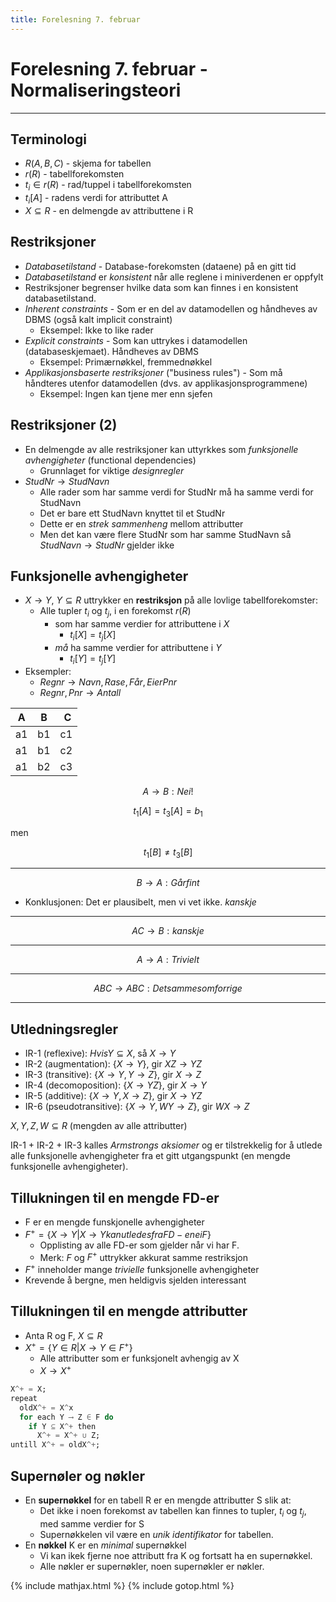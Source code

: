 ```yaml
---
title: Forelesning 7. februar
---
```


# Forelesning 7. februar - Normaliseringsteori

---

## Terminologi
- $R(A,B,C)$ - skjema for tabellen
- $r(R)$ - tabellforekomsten
- $t_i ∈ r(R)$ - rad/tuppel i tabellforekomsten
- $t_i[A]$ - radens verdi for attributtet A
- $X ⊆ R$ - en delmengde av attributtene i R

## Restriksjoner
- _Databasetilstand_ - Database-forekomsten (dataene) på en gitt tid
- _Databasetilstand_ er _konsistent_ når alle reglene i miniverdenen er oppfylt
- Restriksjoner begrenser hvilke data som kan finnes i en konsistent databasetilstand.
- _Inherent constraints_ - Som er en del av datamodellen og håndheves av DBMS (også kalt implicit constraint)
  - Eksempel: Ikke to like rader
- _Explicit constraints_ - Som kan uttrykes i datamodellen (databaseskjemaet). Håndheves av DBMS
  - Eksempel: Primærnøkkel, fremmednøkkel
- _Applikasjonsbaserte restriksjoner_ ("business rules") - Som må håndteres utenfor datamodellen (dvs. av applikasjonsprogrammene)
  - Eksempel: Ingen kan tjene mer enn sjefen

## Restriksjoner (2)
- En delmengde av alle restriksjoner kan uttyrkkes som _funksjonelle avhengigheter_ (functional dependencies)
  - Grunnlaget for viktige _designregler_
- $StudNr \longrightarrow StudNavn$
  - Alle rader som har samme verdi for StudNr må ha samme verdi for StudNavn
  - Det er bare ett StudNavn knyttet til et StudNr
  - Dette er en _strek sammenheng_ mellom attributter
  - Men det kan være flere StudNr som har samme StudNavn så $StudNavn \longrightarrow StudNr$ gjelder ikke

## Funksjonelle avhengigheter
- $X \longrightarrow Y$, $Y \subseteq R$ uttrykker en __restriksjon__ på alle lovlige tabellforekomster:
  - Alle tupler $t_i$ og $t_j$, i en forekomst $r(R)$
    - som har samme verdier for attributtene i $X$
      - $t_i[X] = t_j[X]$
    - _må_ ha samme verdier for attributtene i $Y$
      - $t_i[Y] = t_j[Y]$
- Eksempler:
  - $Regnr \longrightarrow Navn, Rase, Får, EierPnr$
  - $Regnr, Pnr \longrightarrow Antall$

| A | B | C |
|---|---|---|
| a1| b1| c1|
| a1| b1| c2|
| a1| b2| c3|

$$A \longrightarrow B : Nei!$$

$$t_1[A] = t_3[A] = b_1$$

men

$$t_1[B] \neq t_3[B]$$

---

$$B \longrightarrow A : Går fint$$

- Konklusjonen: Det er plausibelt, men vi vet ikke. _kanskje_

---

$$AC \longrightarrow B : kanskje$$

---

$$A \longrightarrow A : Trivielt$$

---

$$ABC \longrightarrow ABC : Det samme som forrige$$

---

## Utledningsregler

- IR-1 (reflexive): $Hvis Y ⊆ X$, så $X \longrightarrow Y$
- IR-2 (augmentation): $\{X \longrightarrow Y\}$, gir $XZ \longrightarrow YZ$
- IR-3 (transitive): $\{X \longrightarrow Y, Y \longrightarrow Z\}$, gir $X \longrightarrow Z$
- IR-4 (decomoposition): $\{X \longrightarrow YZ\}$, gir $X \longrightarrow Y$
- IR-5 (additive): $\{X \longrightarrow Y, X \longrightarrow Z\}$, gir $X \longrightarrow YZ$
- IR-6 (pseudotransitive): $\{ X \longrightarrow Y, WY \longrightarrow Z\}$, gir $WX \longrightarrow Z$

$X, Y, Z, W \subseteq R$ (mengden av alle attributter)

IR-1 + IR-2 + IR-3 kalles _Armstrongs aksiomer_ og er tilstrekkelig for å utlede alle funksjonelle avhengigheter fra et gitt utgangspunkt (en mengde funksjonelle avhengigheter).


## Tillukningen til en mengde FD-er
- F er en mengde funskjonelle avhengigheter
- $F^+ = \{X \longrightarrow Y | X \longrightarrow Y kan utledes fra FD-ene i F \}$
  - Opplisting av alle FD-er som gjelder når vi har F.
  - Merk: $F$ og $F^+$ uttrykker akkurat samme restriksjon
- $F^+$ inneholder mange _trivielle_ funksjonelle avhengigheter
- Krevende å bergne, men heldigvis sjelden interessant

## Tillukningen til en mengde attributter
- Anta R og F, $X \subseteq R$
- $X^+ = \{Y \in R | X \longrightarrow Y \in F^+ \}$
  - Alle attributter som er funksjonelt avhengig av X
  - $X \longrightarrow X^+$

```julia
X^+ = X;
repeat
  oldX^+ = X^x
  for each Y ⟶ Z ∈ F do
    if Y ⊆ X^+ then
      X^+ = X^+ ∪ Z;
untill X^+ = oldX^+;
```

## Supernøler og nøkler
- En __supernøkkel__ for en tabell R er en mengde attributter S slik at:
  - Det ikke i noen forekomst av tabellen kan finnes to tupler, $t_i$ og $t_j$, med samme verdier for S
  - Supernøkkelen vil være en _unik identifikator_ for tabellen.
- En __nøkkel__ K er en _minimal_ supernøkkel
  - Vi kan ikek fjerne noe attributt fra K og fortsatt ha en supernøkkel.
  - Alle nøkler er supernøkler, noen supernøkler er nøkler.

{% include mathjax.html %}
{% include gotop.html %}
